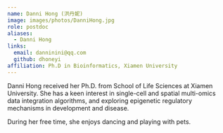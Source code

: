 ```yaml
---
name: Danni Hong (洪丹妮)
image: images/photos/DanniHong.jpg
role: postdoc
aliases:
  - Danni Hong
links:
  email: danninini@qq.com
  github: dhoneyi
affiliation: Ph.D in Bioinformatics, Xiamen University 
---
```


Danni Hong received her Ph.D. from School of Life Sciences at Xiamen University.
She has a keen interest in single-cell and spatial multi-omics data integration algorithms, and exploring epigenetic regulatory mechanisms in development and disease.

During her free time, she enjoys dancing and playing with pets.